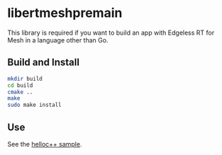 # libertmeshpremain
This library is required if you want to build an app with Edgeless RT for Mesh in a language other than Go.

## Build and Install
```sh
mkdir build
cd build
cmake ..
make
sudo make install
```

## Use
See the [helloc++ sample](../samples/helloc++/README.md).

